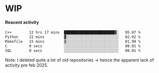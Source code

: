 # WIP

#### Reacent activity
<!--START_SECTION:waka-->

```txt
C++        12 hrs 17 mins  ███████████████████████▓░   95.07 %
Python     22 mins         ▓░░░░░░░░░░░░░░░░░░░░░░░░   02.92 %
Makefile   15 mins         ▒░░░░░░░░░░░░░░░░░░░░░░░░   01.99 %
C          0 secs          ░░░░░░░░░░░░░░░░░░░░░░░░░   00.01 %
SQL        0 secs          ░░░░░░░░░░░░░░░░░░░░░░░░░   00.01 %
```

<!--END_SECTION:waka-->

Note: I deleted quite a lot of old repositories -> hence the apparent lack of activity pre feb 2025.